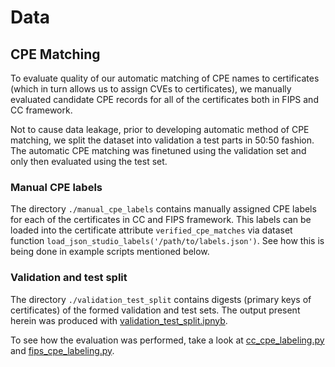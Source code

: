 # Data

## CPE Matching

To evaluate quality of our automatic matching of CPE names to certificates (which in turn allows us to assign CVEs to certificates), we manually evaluated candidate CPE records for all of the certificates both in FIPS and CC framework. 

Not to cause data leakage, prior to developing automatic method of CPE matching, we split the dataset into validation a test parts in 50:50 fashion. The automatic CPE matching was finetuned using the validation set and only then evaluated using the test set. 

### Manual CPE labels

The directory `./manual_cpe_labels` contains manually assigned CPE labels for each of the certificates in CC and FIPS framework. This labels can be loaded into the certificate attribute `verified_cpe_matches` via dataset function `load_json_studio_labels('/path/to/labels.json')`. See how this is being done in example scripts mentioned below.

### Validation and test split

The directory `./validation_test_split` contains digests (primary keys of certificates) of the formed validation and test sets. The output present herein was produced with [validation_test_split.ipnyb](https://github.com/crocs-muni/sec-certs/tree/dev/notebooks/validation_test_split.ipynb).

To see how the evaluation was performed, take a look at [cc_cpe_labeling.py](https://github.com/crocs-muni/sec-certs/blob/dev/examples/cc_cpe_labeling.py) and [fips_cpe_labeling.py](https://github.com/crocs-muni/sec-certs/blob/dev/examples/fips_cpe_labeling.py).